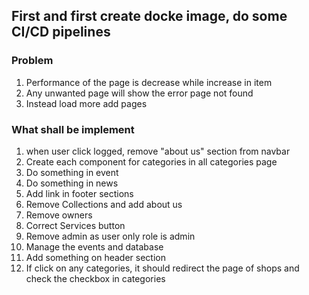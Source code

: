 ## First and first create docke image, do some CI/CD pipelines

### Problem

1. Performance of the page is decrease while increase in item
2. Any unwanted page will show the error page not found 
3. Instead load more add pages

### What shall be implement
1. when user click logged, remove "about us" section from navbar
2. Create each component for categories in all categories page
3. Do something in event
4. Do something in news
5. Add link in footer sections
6. Remove Collections and add about us
7. Remove owners
8. Correct Services button
9. Remove admin as user only role is admin
10. Manage the events and database 
11. Add something on header section
12. If click on any categories, it should redirect the page of shops and check the checkbox in categories
